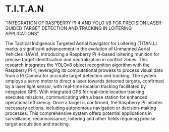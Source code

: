 # T.I.T.A.N
"INTEGRATION OF  RASPBERRY PI 4 AND YOLO V8 FOR PRECISION LASER-GUIDED TARGET DETECTION AND TRACKING IN LOITERING APPLICATIONS"

The Tactical Indigenous Targeted Aerial Navigator for Loitering (TITAN.L) marks a significant advancement in the evolution of Unmanned Aerial Vehicles (UAVs), introducing a Raspberry Pi 4-based loitering munition for precise target identification and neutralization in conflict zones. This research integrates the YOLOv8 object recognition algorithm with the Raspberry Pi 4, leveraging its computational prowess to process visual data from a Pi Camera for accurate target detection and tracking. The system employs a servo motor to direct a laser towards detected targets, confirmed by a laser light sensor, with real-time location tracking facilitated by integrated GPS. With integrated GPS for real-time location tracking executes missions, communicating with a base station for enhanced operational efficiency. 
 Once a target is confirmed, the Raspberry Pi initiates necessary actions, including autonomous navigation or decision-making processes. This comprehensive system offers potential applications in surveillance, reconnaissance, loitering and other fields requiring precise target acquisition and tracking.
